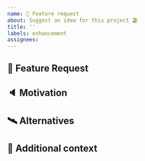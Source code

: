 ```yaml
---
name: 🚀 Feature request
about: Suggest an idea for this project 🏖
title: ''
labels: enhancement
assignees:
---
```


## 🚀 Feature Request

<!-- A clear and concise description of the feature proposal. -->

## 🔈 Motivation

<!-- Please describe the motivation for this proposal. -->

## 🛰 Alternatives

<!-- A clear and concise description of any alternative solutions or features you've considered. -->

## 📎 Additional context

<!-- Add any other context or screenshots about the feature request here. -->


<!-- Credits -->
<!-- This template is based on TezRomacH template
https://github.com/TezRomacH/python-package-template/blob/master/%7B%7B%20cookiecutter.project_name%20%7D%7D/.github/ISSUE_TEMPLATE/feature_request.md -->
